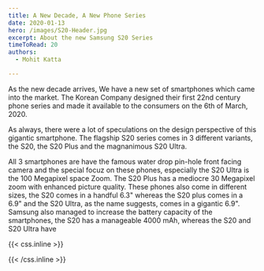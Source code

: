 ```yaml
---
title: A New Decade, A New Phone Series
date: 2020-01-13
hero: /images/S20-Header.jpg
excerpt: About the new Samsung S20 Series
timeToRead: 20
authors:
  - Mohit Katta  

---
```

As the new decade arrives, We have a new set of smartphones which came into the market. The Korean Company designed their first 22nd century phone series and made it available to the consumers on the 6th of March, 2020.

As always, there were a lot of speculations on the design perspective of this gigantic smartphone. The flagship S20 series comes in 3 different variants, the S20, the S20 Plus and the magnanimous S20 Ultra. 

All 3 smartphones are have the famous water drop pin-hole front facing camera and the special focuz on these phones, especially the S20 Ultra is the 100 Megapixel space Zoom. The S20 Plus has a mediocre 30 Megapixel zoom with enhanced picture quality.
These phones also come in different sizes, the S20 comes in a handful 6.3" whereas the S20 plus comes in a 6.9" and the S20 Ultra, as the name suggests, comes in a gigantic 6.9".
Samsung also managed to increase the battery capacity of the smartphones, the S20 has a manageable 4000 mAh, whereas the S20 and S20 Ultra have



{{< css.inline >}}
<style>
.canon { background: white; width: 100%; height: auto;}
</style>
{{< /css.inline >}}
